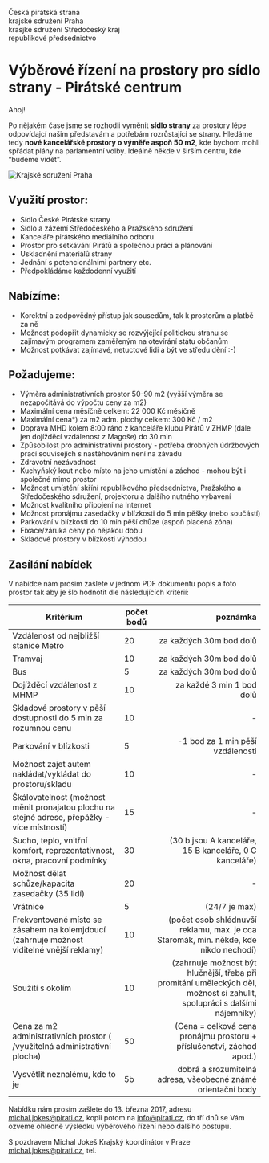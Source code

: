 Česká pirátská strana  
krajské sdružení Praha  
krasjké sdružení Středočeský kraj  
republikové předsednictvo

Výběrové řízení na prostory pro sídlo strany - Pirátské centrum
========================

Ahoj!

Po nějakém čase jsme se rozhodli vyměnit **sídlo strany** za prostory lépe odpovídajcí našim představám a potřebám rozrůstající se strany. Hledáme tedy **nové kancelářské prostory o výměře aspoň 50 m2**, kde bychom mohli spřádat plány na parlamentní volby. Ideálně někde v širším centru, kde “budeme vidět”. 

![Krajské sdružení Praha](obr.jpg)

## Využití prostor:
* Sídlo České Pirátské strany
* Sídlo a zázemí Středočeského a Pražského sdružení
* Kanceláře pirátského mediálního odboru
* Prostor pro setkávání Pirátů a společnou práci a plánování
* Uskladnění materiálů strany 
* Jednání s potencionálními partnery etc.
* Předpokládáme každodenní využití 

## Nabízíme:
* Korektní a zodpovědný přístup jak sousedům, tak k prostorům a platbě za ně
* Možnost podopřit dynamicky se rozvýjející politickou stranu se zajímavým programem zaměřeným na otevírání státu občanům
* Možnost potkávat zajímavé, netuctové lidi a být ve středu dění :-)

## Požadujeme:
* Výměra administrativních prostor 50-90 m2 (vyšší výměra se nezapočítává do výpočtu ceny za m2) 
* Maximální cena měsíčně celkem: 22 000 Kč měsíčně
* Maximální cena*) za m2 adm. plochy celkem: 300 Kč / m2
* Doprava MHD kolem 8:00 ráno z kanceláře klubu Pirátů v ZHMP (dále jen dojížděcí vzdálenost z Magoše) do 30 min
* Způsobilost pro administrativní prostory - potřeba drobných údržbových prací souvisejích s nastěhováním není na závadu
* Zdravotní nezávadnost
* Kuchyňský kout nebo místo na jeho umístění a záchod - mohou být i společné mimo prostor
* Možnost umístění skříní republikového předsednictva, Pražského a Středočeského sdružení, projektoru a dalšího nutného vybavení
* Možnost kvalitního připojení na Internet
* Možnost pronájmu zasedačky v blízkosti do 5 min pěšky (nebo součástí)
* Parkování v blízkosti do 10 min pěší chůze (aspoň placená zóna)
* Fixace/záruka ceny po nějakou dobu
* Skladové prostory v blízkosti výhodou

## Zasílání nabídek
V nabídce nám prosím zašlete v jednom PDF dokumentu popis a foto prostor tak aby je šlo hodnotit dle následujících kritérií:

   Kritérium | počet bodů | poznámka
   --------- | --------- | ------:
   Vzdálenost od nejbližší stanice Metro | 20 | za každých 30m bod dolů
   Tramvaj | 10 | za každých 30m bod dolů
   Bus | 5 | za každých 30m bod dolů
   Dojížděcí vzdálenost z MHMP | 10 | za každé 3 min 1 bod dolů
   Skladové prostory v pěší dostupnosti do 5 min za rozumnou cenu | 10 | -
   Parkování v blízkosti | 5 | -1 bod za 1 min pěší vzdálenosti
   Možnost zajet autem nakládat/vykládat do prostoru/skladu | 10 | -
   Škálovatelnost (možnost měnit pronajatou plochu na stejné adrese, přepážky - více místností) | 15 | -
   Sucho, teplo, vnitřní komfort, reprezentativnost, okna, pracovní podmínky | 30 |(30 b jsou A kanceláře, 15 B kanceláře, 0 C kanceláře) 
   Možnost dělat schůze/kapacita zasedačky (35 lidí)| 20 | -
   Vrátnice | 5 | (24/7 je max)
   Frekventované místo se zásahem na kolemjdoucí (zahrnuje možnost viditelné vnější reklamy) | 10 | (počet osob shlédnuvší reklamu, max. je cca Staromák, min. někde, kde nikdo nechodí)
   Soužití s okolím  | 10 | (zahrnuje možnost být hlučnější, třeba při promítání uměleckých děl, možnost si zahulit, spolupráci s dalšími nájemníky)
   Cena za m2 administrativních prostor ( /využitelná administrativní plocha) | 50 | (Cena = celková cena pronájmu prostoru + příslušenství, záchod apod.)
   Vysvětlit neznalému, kde to je | 5b | dobrá a srozumitelná adresa, všeobecné známé orientační body


Nabídku nám prosím zašlete do 13. března 2017, adresu michal.jokes@pirati.cz, kopii potom na info@pirati.cz, do tří dnů se Vám ozveme ohledně výsledku výběrového řízení nebo dalšího postupu.

S pozdravem
Michal Jokeš
Krajský koordinátor v Praze
michal.jokes@pirati.cz, tel. 



